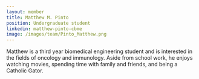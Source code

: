 ```yaml
---
layout: member
title: Matthew M. Pinto
position: Undergraduate student
linkedin: matthew-pinto-cbme
image: /images/team/Pinto_Matthew.png
---
```


Matthew is a third year biomedical engineering student and is interested in the fields of oncology and immunology. Aside from school work, he enjoys watching movies, spending time with family and friends, and being a Catholic Gator.
